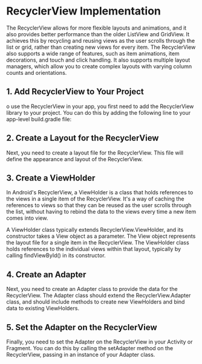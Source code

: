 # RecyclerView Implementation
The RecyclerView allows for more flexible layouts and animations, and it also provides better performance than the older ListView and GridView.
It achieves this by recycling and reusing views as the user scrolls through the list or grid, rather than creating new views for every item.
The RecyclerView also supports a wide range of features, such as item animations, item decorations, and touch and click handling.
It also supports multiple layout managers, which allow you to create complex layouts with varying column counts and orientations.

## 1. Add RecyclerView to Your Project
o use the RecyclerView in your app, you first need to add the RecyclerView library to your project.
You can do this by adding the following line to your app-level build.gradle file:

## 2. Create a Layout for the RecyclerView
Next, you need to create a layout file for the RecyclerView. 
This file will define the appearance and layout of the RecyclerView.

## 3. Create a ViewHolder
In Android's RecyclerView, a ViewHolder is a class that holds references to the views in a single item of the RecyclerView. 
It's a way of caching the references to views so that they can be reused as the user scrolls through the list, 
without having to rebind the data to the views every time a new item comes into view.

A ViewHolder class typically extends RecyclerView.ViewHolder, and its constructor takes a View object as a parameter. 
The View object represents the layout file for a single item in the RecyclerView.
The ViewHolder class holds references to the individual views within that layout, typically by calling findViewById() in its constructor.

##  4. Create an Adapter
Next, you need to create an Adapter class to provide the data for the RecyclerView. 
The Adapter class should extend the RecyclerView.Adapter class, and should include methods to create new ViewHolders
and bind data to existing ViewHolders.

## 5. Set the Adapter on the RecyclerView
Finally, you need to set the Adapter on the RecyclerView in your Activity or Fragment.
You can do this by calling the setAdapter method on the RecyclerView, passing in an instance of your Adapter class.
